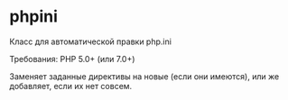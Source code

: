 # phpini

Класс для автоматической правки php.ini

Требования: PHP 5.0+ (или 7.0+)

Заменяет заданные директивы на новые (если они имеются), или же добавляет, если их нет совсем.
